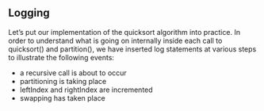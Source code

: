 ## Logging

Let’s put our implementation of the quicksort algorithm into practice. In order to understand what is going on internally inside each call to quicksort() and partition(), we have inserted log statements at various steps to illustrate the following events:

- a recursive call is about to occur
- partitioning is taking place
- leftIndex and rightIndex are incremented
- swapping has taken place
